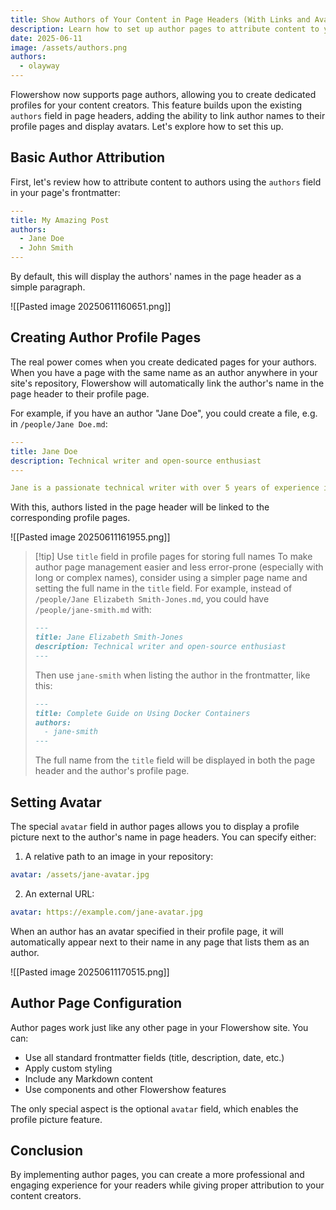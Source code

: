 ```yaml
---
title: Show Authors of Your Content in Page Headers (With Links and Avatars)
description: Learn how to set up author pages to attribute content to your creators with links to custom profiles page and avatars.
date: 2025-06-11
image: /assets/authors.png
authors:
  - olayway
---
```


Flowershow now supports page authors, allowing you to create dedicated profiles for your content creators. This feature builds upon the existing `authors` field in page headers, adding the ability to link author names to their profile pages and display avatars. Let's explore how to set this up.

## Basic Author Attribution

First, let's review how to attribute content to authors using the `authors` field in your page's frontmatter:

```yaml
---
title: My Amazing Post
authors:
  - Jane Doe
  - John Smith
---
```

By default, this will display the authors' names in the page header as a simple paragraph.

![[Pasted image 20250611160651.png]]

## Creating Author Profile Pages

The real power comes when you create dedicated pages for your authors. When you have a page with the same name as an author anywhere in your site's repository, Flowershow will automatically link the author's name in the page header to their profile page.

For example, if you have an author "Jane Doe", you could create a file, e.g. in `/people/Jane Doe.md`:

```yaml
---
title: Jane Doe
description: Technical writer and open-source enthusiast
---

Jane is a passionate technical writer with over 5 years of experience in documenting complex software systems. She contributes regularly to open-source projects and writes about developer tools and documentation best practices.
```

With this, authors listed in the page header will be linked to the corresponding profile pages.

![[Pasted image 20250611161955.png]]

> [!tip] Use `title` field in profile pages for storing full names
> To make author page management easier and less error-prone (especially with long or complex names), consider using a simpler page name and setting the full name in the `title` field. For example, instead of `/people/Jane Elizabeth Smith-Jones.md`, you could have `/people/jane-smith.md` with:
> ```md
> ---
> title: Jane Elizabeth Smith-Jones
> description: Technical writer and open-source enthusiast
> ---
> ```
> Then use `jane-smith` when listing the author in the frontmatter, like this:
> ```md
> ---
> title: Complete Guide on Using Docker Containers
> authors:
>   - jane-smith
> ---
> ```
> 
> The full name from the `title` field will be displayed in both the page header and the author's profile page.

## Setting Avatar

The special `avatar` field in author pages allows you to display a profile picture next to the author's name in page headers. You can specify either:

1. A relative path to an image in your repository:
```yaml
avatar: /assets/jane-avatar.jpg
```

2. An external URL:
```yaml
avatar: https://example.com/jane-avatar.jpg
```

When an author has an avatar specified in their profile page, it will automatically appear next to their name in any page that lists them as an author.

![[Pasted image 20250611170515.png]]

## Author Page Configuration

Author pages work just like any other page in your Flowershow site. You can:

- Use all standard frontmatter fields (title, description, date, etc.)
- Apply custom styling
- Include any Markdown content
- Use components and other Flowershow features

The only special aspect is the optional `avatar` field, which enables the profile picture feature.

## Conclusion

By implementing author pages, you can create a more professional and engaging experience for your readers while giving proper attribution to your content creators.